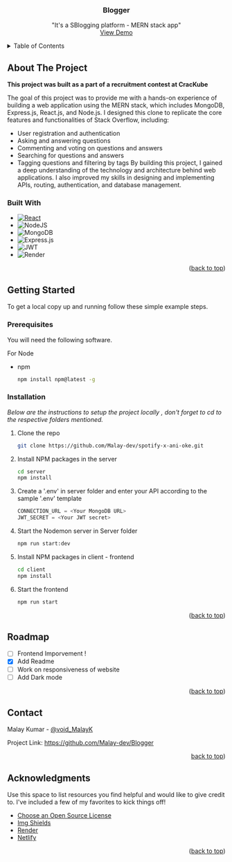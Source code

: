 <!-- PROJECT SHIELDS -->
<!--
*** I'm using markdown "reference style" links for readability.
*** Reference links are enclosed in brackets [ ] instead of parentheses ( ).
*** See the bottom of this document for the declaration of the reference variables
*** for contributors-url, forks-url, etc. This is an optional, concise syntax you may use.
*** https://www.markdownguide.org/basic-syntax/#reference-style-links
-->
<!-- PROJECT LOGO -->
<br />
<div align="center">
  
  <h3 align="center">Blogger</h3>

  <p align="center">
    "It's a SBlogging platform - MERN stack app"
    <br />
    <a href="https://blogger-x.netlify.app/">View Demo</a>
  </p>
</div>

<!-- TABLE OF CONTENTS -->
<details>
  <summary>Table of Contents</summary>
  <ol>
    <li>
      <a href="#about-the-project">About The Project</a>
      <ul>
        <li><a href="#built-with">Built With</a></li>
      </ul>
    </li>
    <li>
      <a href="#getting-started">Getting Started</a>
      <ul>
        <li><a href="#prerequisites">Prerequisites</a></li>
        <li><a href="#installation">Installation</a></li>
      </ul>
    </li>
    <li><a href="#usage">Usage</a></li>
    <li><a href="#roadmap">Roadmap</a></li>
    <li><a href="#license">License</a></li>
    <li><a href="#contact">Contact</a></li>
    <li><a href="#acknowledgments">Acknowledgments</a></li>
  </ol>
</details>

<!-- ABOUT THE PROJECT -->

## About The Project
__This project was built as a part of a recruitment contest at CracKube__

The goal of this project was to provide me with a hands-on experience of building a web application using the MERN stack, which includes MongoDB, Express.js, React.js, and Node.js. I designed this clone to replicate the core features and functionalities of Stack Overflow, including:

  - User registration and authentication
  - Asking and answering questions
  - Commenting and voting on questions and answers
  - Searching for questions and answers
  - Tagging questions and filtering by tags
By building this project, I gained a deep understanding of the technology and architecture behind web applications. I also improved my skills in designing and implementing APIs, routing, authentication, and database management.



### Built With

- [![React][react.js]][react-url]
- ![NodeJS](https://img.shields.io/badge/node.js-6DA55F?style=for-the-badge&logo=node.js&logoColor=white)
- ![MongoDB](https://img.shields.io/badge/MongoDB-%234ea94b.svg?style=for-the-badge&logo=mongodb&logoColor=white)
- ![Express.js](https://img.shields.io/badge/express.js-%23404d59.svg?style=for-the-badge&logo=express&logoColor=%2361DAFB)
- ![JWT](https://img.shields.io/badge/JWT-black?style=for-the-badge&logo=JSON%20web%20tokens)
- ![Render](https://img.shields.io/badge/Render-%46E3B7.svg?style=for-the-badge&logo=render&logoColor=white)

<p align="right">(<a href="#readme-top">back to top</a>)</p>

<!-- GETTING STARTED -->

## Getting Started

To get a local copy up and running follow these simple example steps.

### Prerequisites

You will need the following software.

For Node
- npm
  ```sh
  npm install npm@latest -g
  ```

### Installation

_Below are the instructions to setup the project locally , don't forget to cd to the respective folders mentioned._

1. Clone the repo
   ```sh
   git clone https://github.com/Malay-dev/spotify-x-ani-oke.git
   ```
2. Install NPM packages in the server
   ```sh
   cd server
   npm install
   ```
3. Create a '.env' in server folder and enter your API according to the sample '.env' template
   ```js
   CONNECTION_URL = <Your MongoDB URL>
   JWT_SECRET = <Your JWT secret>
   ```
4. Start the Nodemon server in Server folder
   ```sh
   npm run start:dev
   ```
5. Install NPM packages in client - frontend
   ```sh
   cd client
   npm install
   ```
6. Start the frontend
   ```sh
   npm run start
   ```

<p align="right">(<a href="#readme-top">back to top</a>)</p>

<!-- ROADMAP -->

## Roadmap

- [ ] Frontend Imporvement !
- [x] Add Readme
- [ ] Work on responsiveness of website
- [ ] Add Dark mode

<p align="right">(<a href="#readme-top">back to top</a>)</p>


<!-- CONTACT -->

## Contact

Malay Kumar - [@void_MalayK](https://twitter.com/void_MalayK)

Project Link: https://github.com/Malay-dev/Blogger

<p align="right"><a href="#readme-top">back to top</a>)</p>

<!-- ACKNOWLEDGMENTS -->

## Acknowledgments

Use this space to list resources you find helpful and would like to give credit to. I've included a few of my favorites to kick things off!

- [Choose an Open Source License](https://choosealicense.com)
- [Img Shields](https://shields.io)
- [Render](https://render.com/)
- [Netlify](https://www.netlify.com/) 


<p align="right">(<a href="#readme-top">back to top</a>)</p>

<!-- MARKDOWN LINKS & IMAGES -->
<!-- https://www.markdownguide.org/basic-syntax/#reference-style-links -->

[contributors-shield]: https://img.shields.io/github/contributors/utsav82/Bollywood-Back.svg?style=for-the-badge
[contributors-url]: https://github.com/utsav82/Bollywood-Back/graphs/contributors
[stars-shield]: https://img.shields.io/github/stars/utsav82/Bollywood-Back.svg?style=for-the-badge
[stars-url]: https://github.com/othneildrew/utsav82/Bollywood-Back
[forks-shield]: https://img.shields.io/github/forks/utsav82/Bollywood-Back.svg?style=for-the-badge
[forks-url]: https://github.com/utsav82/Bollywood-Back/network/members
[license-shield]: https://img.shields.io/github/license/utsav82/Bollywood-Back.svg?style=for-the-badge
[license-url]: https://github.com/utsav82/Bollywood-Back/blob/master/LICENSE.txt
[react.js]: https://img.shields.io/badge/React-20232A?style=for-the-badge&logo=react&logoColor=61DAFB
[react-url]: https://reactjs.org/
[node.js]: https://img.shields.io/badge/React-20232A?style=for-the-badge&logo=react&logoColor=61DAFB
[react-url]: https://reactjs.org/
